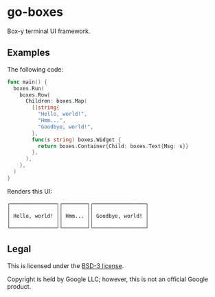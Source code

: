 # go-boxes

Box-y terminal UI framework.

## Examples

The following code:

```go
func main() {
  boxes.Run(
    boxes.Row{
      Children: boxes.Map(
        []string{
          "Hello, world!",
          "Hmm...",
          "Goodbye, world!",
        },
        func(s string) boxes.Widget {
          return boxes.Container{Child: boxes.Text{Msg: s}}
        },
      ),
    },
  )
}
```

Renders this UI:

```
┌───────────────┐┌────────┐┌─────────────────┐
│               ││        ││                 │
│ Hello, world! ││ Hmm... ││ Goodbye, world! │
│               ││        ││                 │
└───────────────┘└────────┘└─────────────────┘
```

## Legal

This is licensed under the [BSD-3 license](./LICENSE).

Copyright is held by Google LLC; however, this is not an official Google
product.
